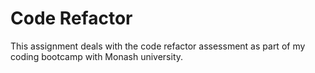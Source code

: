 # Code Refactor

This assignment deals with the code refactor assessment as part of my coding bootcamp with Monash university.
